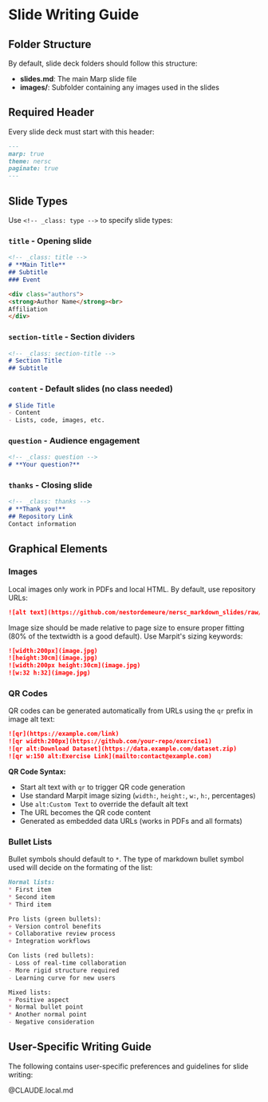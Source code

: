 # Slide Writing Guide

## Folder Structure

By default, slide deck folders should follow this structure:
- **slides.md**: The main Marp slide file
- **images/**: Subfolder containing any images used in the slides

## Required Header

Every slide deck must start with this header:

```markdown
---
marp: true
theme: nersc
paginate: true
---
```

## Slide Types

Use `<!-- _class: type -->` to specify slide types:

### `title` - Opening slide
```markdown
<!-- _class: title -->
# **Main Title**
## Subtitle
### Event

<div class="authors">
<strong>Author Name</strong><br>
Affiliation
</div>
```

### `section-title` - Section dividers
```markdown
<!-- _class: section-title -->
# Section Title
## Subtitle
```

### `content` - Default slides (no class needed)
```markdown
# Slide Title
- Content
- Lists, code, images, etc.
```

### `question` - Audience engagement
```markdown
<!-- _class: question -->
# **Your question?**
```

### `thanks` - Closing slide
```markdown
<!-- _class: thanks -->
# **Thank you!**
## Repository Link
Contact information
```

## Graphical Elements

### Images

Local images only work in PDFs and local HTML. By default, use repository URLs:

```markdown
![alt text](https://github.com/nestordemeure/nersc_markdown_slides/raw/main/path/to/image.jpg)
```

Image size should be made relative to page size to ensure proper fitting (80% of the textwidth is a good default).
Use Marpit's sizing keywords:

```markdown
![width:200px](image.jpg)
![height:30cm](image.jpg)  
![width:200px height:30cm](image.jpg)
![w:32 h:32](image.jpg)
```

### QR Codes

QR codes can be generated automatically from URLs using the `qr` prefix in image alt text:

```markdown
![qr](https://example.com/link)
![qr width:200px](https://github.com/your-repo/exercise1)
![qr alt:Download Dataset](https://data.example.com/dataset.zip)
![qr w:150 alt:Exercise Link](mailto:contact@example.com)
```

**QR Code Syntax:**
- Start alt text with `qr` to trigger QR code generation
- Use standard Marpit image sizing (`width:`, `height:`, `w:`, `h:`, percentages)
- Use `alt:Custom Text` to override the default alt text
- The URL becomes the QR code content
- Generated as embedded data URLs (works in PDFs and all formats)

### Bullet Lists

Bullet symbols should default to `*`.
The type of markdown bullet symbol used will decide on the formating of the list:

```markdown
Normal lists:
* First item
* Second item
* Third item

Pro lists (green bullets):
+ Version control benefits
+ Collaborative review process
+ Integration workflows

Con lists (red bullets):
- Loss of real-time collaboration
- More rigid structure required
- Learning curve for new users

Mixed lists:
+ Positive aspect
* Normal bullet point
* Another normal point
- Negative consideration
```

## User-Specific Writing Guide

The following contains user-specific preferences and guidelines for slide writing:

@CLAUDE.local.md